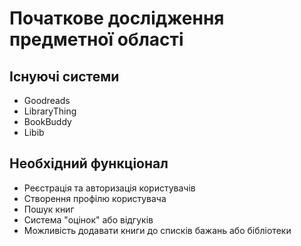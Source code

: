 # Початкове дослідження предметної області
## Існуючі системи
- Goodreads
- LibraryThing
- BookBuddy
- Libib

## Необхідний функціонал
- Реєстрація та авторизація користувачів
- Створення профілю користувача
- Пошук книг
- Система "оцінок" або відгуків
- Можливість додавати книги до списків бажань або бібліотеки